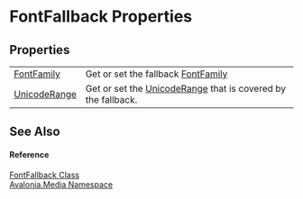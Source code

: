 # FontFallback Properties




## Properties
<table>
<tr>
<td><a href="P_Avalonia_Media_FontFallback_FontFamily">FontFamily</a></td>
<td>Get or set the fallback <a href="P_Avalonia_Media_FontFallback_FontFamily">FontFamily</a></td>
</tr>
<tr>
<td><a href="P_Avalonia_Media_FontFallback_UnicodeRange">UnicodeRange</a></td>
<td>Get or set the <a href="P_Avalonia_Media_FontFallback_UnicodeRange">UnicodeRange</a> that is covered by the fallback.</td>
</tr>
</table>

## See Also


#### Reference
<a href="T_Avalonia_Media_FontFallback">FontFallback Class</a>  
<a href="N_Avalonia_Media">Avalonia.Media Namespace</a>  

